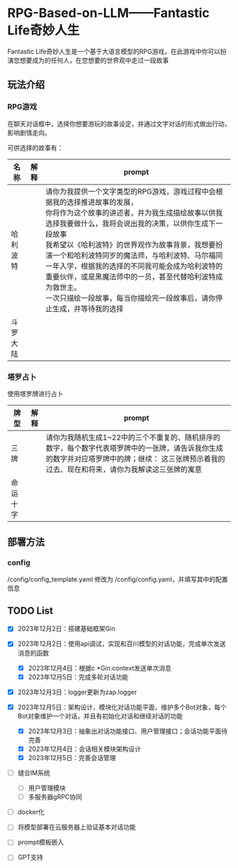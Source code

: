 # RPG-Based-on-LLM——Fantastic Life奇妙人生
Fantastic Life奇妙人生是一个基于大语言模型的RPG游戏，在此游戏中你可以扮演您想要成为的任何人，在您想要的世界观中走过一段故事


## 玩法介绍

### RPG游戏
在聊天对话框中，选择你想要游玩的故事设定，并通过文字对话的形式做出行动，影响剧情走向。

可供选择的故事有：

| 名称     | 解释 | prompt                                                                                                                                                                                                                                                                                                                                                                                                                                                                                            |
| ---------- | ------ | --------------------------------------------------------------------------------------------------------------------------------------------------------------------------------------------------------------------------------------------------------------------------------------------------------------------------------------------------------------------------------------------------------------------------------------------------------------------------------------------------- |
| 哈利波特 |      | 请你为我提供一个文字类型的RPG游戏，游戏过程中会根据我的选择推进故事的发展，<br />你将作为这个故事的讲述者，并为我生成描绘故事以供我选择我要做什么，我将会说出我的决策，以供你生成下一段故事<br />我希望以《哈利波特》的世界观作为故事背景，我想要扮演一个和哈利波特同岁的魔法师，与哈利波特、马尔福同一年入学，根据我的选择的不同我可能会成为哈利波特的重要伙伴，或是黑魔法师中的一员，甚至代替哈利波特成为救世主。<br />一次只描绘一段故事，每当你描绘完一段故事后，请你停止生成，并等待我的选择 |
| 斗罗大陆 |      |                                                                                                                                                                                                                                                                                                                                                                                                                                                                                                   |

### 塔罗占卜
使用塔罗牌进行占卜

| 牌型   | 解释 | prompt                                                                                        |
|------| ------ |-----------------------------------------------------------------------------------------------|
| 三牌   |      | 请你为我随机生成1~22中的三个不重复的、随机排序的数字，每个数字代表塔罗牌中的一张牌，请告诉我你生成的数字并对应塔罗牌中的牌；继续： 这三张牌预示着我的过去、现在和将来，请你为我解读这三张牌的寓意 |
| 命运十字 |      |                                                                                               |

## 部署方法

### config
/config/config_template.yaml 修改为 /config/config.yaml，并填写其中的配置信息



## TODO List

* [X] 2023年12月2日：搭建基础框架Gin
* [X] 2023年12月2日：使用api调试，实现和百川模型的对话功能，完成单次发送消息的函数
  * [X] 2023年12月4日：根据c *Gin.context发送单次消息
  * [X] 2023年12月5日：完成多轮对话功能
* [X] 2023年12月3日：logger更新为zap.logger
* [X] 2023年12月5日：架构设计，模块化对话功能平面，维护多个Bot对象，每个Bot对象维护一个对话，并且有初始化对话和继续对话的功能
  * [X] 2023年12月3日：抽象出对话功能接口、用户管理接口；会话功能平面待完善
  * [X] 2023年12月4日：会话相关模块架构设计
  * [X] 2023年12月5日：完善会话管理
* [ ] 缝合IM系统
  * [ ] 用户管理模块
  * [ ] 多服务器gRPC协同
* [ ] docker化
* [ ] 将模型部署在云服务器上验证基本对话功能
* [ ] prompt模板嵌入
* [ ] GPT支持

